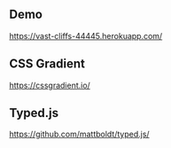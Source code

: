 ## Demo

https://vast-cliffs-44445.herokuapp.com/

## CSS Gradient

https://cssgradient.io/

## Typed.js

https://github.com/mattboldt/typed.js/
